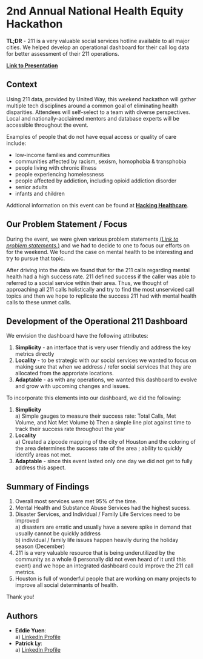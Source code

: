 # 2nd Annual National Health Equity Hackathon

**TL;DR** - 211 is a very valuable social services hotline available to all major cities. We helped develop an operational dashboard for their call log data for better assessment of their 211 operations.

[**Link to Presentation**](https://drive.google.com/file/d/1Yh4KMVHRuqhXnfBzyChCstQ5fz7OovwI/view?usp=sharing)

## Context
Using 211 data, provided by United Way, this weekend hackathon will gather multiple tech disciplines around a common goal of eliminating health disparities. Attendees will self-select to a team with diverse perspectives. Local and nationally-acclaimed mentors and database experts will be accessible throughout the event.

Examples of people that do not have equal access or quality of care include:

- low-income families and communities
- communities affected by racism, sexism, homophobia & transphobia
- people living with chronic illness
- people experiencing homelessness
- people affected by addiction, including opioid addiction disorder
- senior adults
- infants and children

Addtional information on this event can be found at [**Hacking Healthcare**](https://www.hacking.healthcare/).


## Our Problem Statement / Focus
During the event, we were given various problem statements [(*Link to problem statements.*)](https://www.hacking.healthcare/wp-content/uploads/2019/11/EH-HE-Hackathon-2019-Problem-Statements-Statements.pdf) and we had to decide to one to focus our efforts on for the weekend. We found the case on mental health to be interesting and try to pursue that topic. 

After driving into the data we found that for the 211 calls regarding mental health had a high success rate. 211 defined success if the caller was able to referred to a social service within their area. Thus, we thought of approaching all 211 calls holistically and try to find the most unserviced call topics and then we hope to replicate the success 211 had with mental health calls to these unmet calls.

## Development of the Operational 211 Dashboard
We envision the dashboard have the following attributes:
1) **Simplicity** - an interface that is very user friendly and address the key metrics directly
2) **Locality** - to be strategic with our social services we wanted to focus on making sure that when we address / refer social services that they are allocated from the approriate locations.
3) **Adaptable** - as with any operations, we wanted this dashboard to evolve and grow with upcoming changes and issues. 

To incorporate this elements into our dashboard, we did the following:
1) **Simplicity**  
    a) Simple gauges to measure their success rate: Total Calls, Met Volume, and Not Met Volume
    b) Then a simple line plot against time to track their success rate throughout the year
2) **Locality**  
    a) Created a zipcode mapping of the city of Houston and the coloring of the area determines the success rate of the area ; ability to quickly identify areas not met.
3) **Adaptable** - since this event lasted only one day we did not get to fully address this aspect.  

## Summary of Findings
1) Overall most services were met 95% of the time.  
2) Mental Health and Substance Abuse Services had the highest sucess.  
3) Disaster Services, and Individual / Family Life Services need to be improved  
    a) disasters are erratic and usually have a severe spike in demand that usually cannot be quickly address  
    b) individual / family life issues happen heavily during the holiday season (December)  
4) 211 is a very valuable resource that is being underutilized by the community as a whole (I personally did not even heard of it until this event) and we hope an integrated dashboard could improve the 211 call metrics.   
5) Houston is full of wonderful people that are working on many projects to improve all social determinants of health.  

Thank you!

## Authors 
- **Eddie Yuen**:   
a) [LinkedIn Profile](https://www.linkedin.com/in/edward-yuen-995145a8/)  
- **Patrick Ly**:   
a) [LinkedIn Profile](https://www.linkedin.com/in/patrick-m-ly/)  